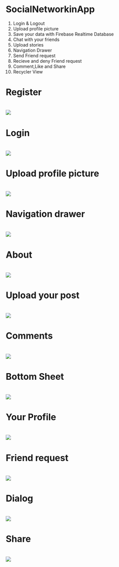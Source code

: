 # SocialNetworkinApp
<ol>
     <li>Login & Logout </li>
     <li>Upload profile picture</li>
     <li>Save your data  with Firebase Realtime Database</li>
     <li>Chat with your friends</li>
     <li>Upload stories</li>
     <li>Navigation Drawer</li>
     <li>Send Friend request</li>
     <li>Recieve and deny Friend request</li>
     <li>Comment,Like and Share</li>
     <li>Recycler View</li>
     
  </ol>
<h1>Register<h1>
<img src="https://raw.githubusercontent.com/himanshu-466/SocialNetworkinApp/master/ScreenShots/d6ba2535-a46f-477c-bbdd-56e599e7d8cb.jpg" />
  
<h1>Login <h1>
<img src="https://raw.githubusercontent.com/himanshu-466/SocialNetworkinApp/master/ScreenShots/15e43bdd-a181-4877-aaaa-2f2559d43758.jpg" />
    
 <h1>Upload profile picture<h1>
<img src="https://raw.githubusercontent.com/himanshu-466/SocialNetworkinApp/master/ScreenShots/c76ffb0a-7fdf-495e-b7c0-e0ab5b80125d.jpg" />
  
<h1>Navigation drawer<h1>
<img src="https://raw.githubusercontent.com/himanshu-466/SocialNetworkinApp/master/ScreenShots/c721f91d-2887-4b57-88b2-e95c050b3b85.jpg" />
    
<h1>About<h1>
<img src="https://raw.githubusercontent.com/himanshu-466/SocialNetworkinApp/master/ScreenShots/75489f4b-6265-46a6-8a49-4500d8012aeb.jpg" />
  
 <h1>Upload your post<h1>
<img src="https://raw.githubusercontent.com/himanshu-466/SocialNetworkinApp/master/ScreenShots/26c3596d-9896-4de0-a8f6-a7dfac046d60.jpg" />
  
<h1>Comments <h1>
<img src="https://raw.githubusercontent.com/himanshu-466/SocialNetworkinApp/master/ScreenShots/33559602-80d4-42fc-bd3e-942fc8829711%20(1).jpg" />
    
 <h1>Bottom Sheet<h1>
<img src="https://raw.githubusercontent.com/himanshu-466/SocialNetworkinApp/master/ScreenShots/4a82d0f7-7ede-4047-8187-a92fa1bb01fd.jpg" />
  
<h1>Your Profile<h1>
<img src="https://raw.githubusercontent.com/himanshu-466/SocialNetworkinApp/master/ScreenShots/bcd829cf-4d83-4677-aa0a-9ae8d792f547.jpg" />
    
<h1>Friend request<h1>
<img src="https://raw.githubusercontent.com/himanshu-466/SocialNetworkinApp/master/ScreenShots/1a025709-3667-4022-b9da-a06e5a320d55.jpg" />
  
 <h1>Dialog<h1>
<img src="https://raw.githubusercontent.com/himanshu-466/SocialNetworkinApp/master/ScreenShots/fee64f47-c302-4903-ba78-34eb7ccfa3f6.jpg" />
    
<h1>Share<h1>
<img src="https://raw.githubusercontent.com/himanshu-466/SocialNetworkinApp/master/ScreenShots/fff1083b-108b-4635-bc82-56d5a8ab7424.jpg" />
